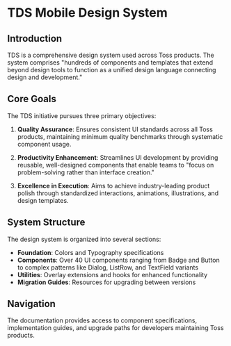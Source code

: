 # TDS Mobile Design System

## Introduction

TDS is a comprehensive design system used across Toss products. The system comprises "hundreds of components and templates that extend beyond design tools to function as a unified design language connecting design and development."

## Core Goals

The TDS initiative pursues three primary objectives:

1. **Quality Assurance**: Ensures consistent UI standards across all Toss products, maintaining minimum quality benchmarks through systematic component usage.

2. **Productivity Enhancement**: Streamlines UI development by providing reusable, well-designed components that enable teams to "focus on problem-solving rather than interface creation."

3. **Excellence in Execution**: Aims to achieve industry-leading product polish through standardized interactions, animations, illustrations, and design templates.

## System Structure

The design system is organized into several sections:

- **Foundation**: Colors and Typography specifications
- **Components**: Over 40 UI components ranging from Badge and Button to complex patterns like Dialog, ListRow, and TextField variants
- **Utilities**: Overlay extensions and hooks for enhanced functionality
- **Migration Guides**: Resources for upgrading between versions

## Navigation

The documentation provides access to component specifications, implementation guides, and upgrade paths for developers maintaining Toss products.
